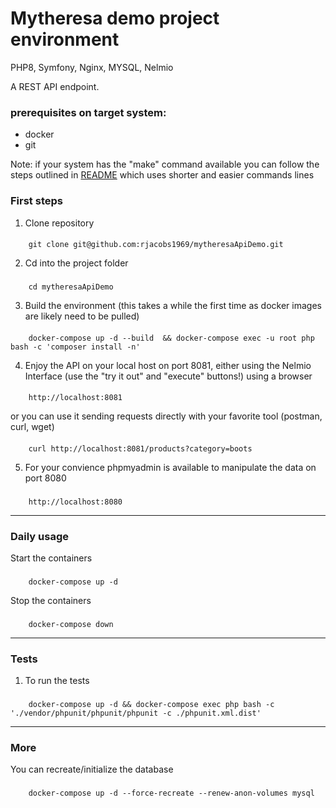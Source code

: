 # Mytheresa demo project environment
PHP8, Symfony, Nginx, MYSQL, Nelmio

A REST API endpoint.

### prerequisites on target system:

- docker
- git

Note: if your system has the "make" command available you can follow the steps outlined in [README](README.md) which uses shorter and easier commands lines

### First steps

1. Clone repository
####
        git clone git@github.com:rjacobs1969/mytheresaApiDemo.git

2. Cd into the project folder

###
        cd mytheresaApiDemo

3. Build the environment (this takes a while the first time as docker images are likely need to be pulled)

####
        docker-compose up -d --build  && docker-compose exec -u root php bash -c 'composer install -n'

4. Enjoy the API on your local host on port 8081, either using the Nelmio Interface (use the "try it out" and "execute" buttons!) using a browser

####
        http://localhost:8081

or you can use it sending requests directly with your favorite tool (postman, curl, wget)

####
        curl http://localhost:8081/products?category=boots

5. For your convience phpmyadmin is available to manipulate the data on port 8080

###
        http://localhost:8080

___

### Daily usage

Start the containers

###
        docker-compose up -d

Stop the containers

###
        docker-compose down

___

### Tests

1. To run the tests

###
        docker-compose up -d && docker-compose exec php bash -c './vendor/phpunit/phpunit/phpunit -c ./phpunit.xml.dist'

---

### More

You can recreate/initialize the database

###
        docker-compose up -d --force-recreate --renew-anon-volumes mysql

